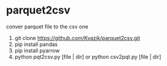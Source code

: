 # parquet2csv
conver parquet file to the csv one
1. git clone https://github.com/Kvazik/parquet2csv.git
2. pip install pandas
3. pip install pyarrow
4. python pqt2csv.py [file | dir] or python csv2pqt.py [file | dir] 
